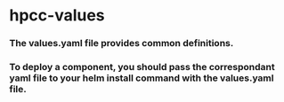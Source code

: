 # hpcc-values

### The values.yaml file provides common definitions.
### To deploy a component, you should pass the correspondant yaml file to your helm install command with the values.yaml file.